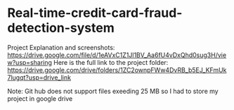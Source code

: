 # Real-time-credit-card-fraud-detection-system
Project Explanation and screenshots: https://drive.google.com/file/d/1eAVxC1Z1Jl1BV_Aa6fU4vDxQhd0sug3H/view?usp=sharing
Here is the full link to the project folder: https://drive.google.com/drive/folders/1ZC2ownpFWw4DvRB_b5EJ_KFmUk7lugqt?usp=drive_link

Note: Git hub does not support files exeeding 25 MB so I had to store my project in google drive
